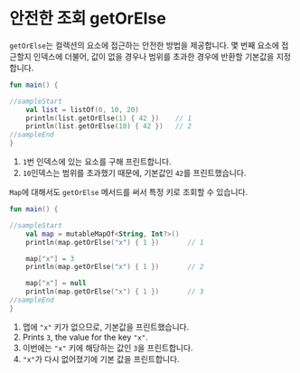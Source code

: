 # 안전한 조회 getOrElse

`getOrElse`는 컬렉션의 요소에 접근하는 안전한 방법을 제공합니다. 몇 번째 요소에 접근할지 인덱스에 더불어, 값이 없을 경우나 범위를 초과한 경우에 반환할 기본값을 지정합니다.

```kotlin
fun main() {

//sampleStart
    val list = listOf(0, 10, 20)
    println(list.getOrElse(1) { 42 })    // 1
    println(list.getOrElse(10) { 42 })   // 2
//sampleEnd
}
```

1. `1`번 인덱스에 있는 요소를 구해 프린트합니다.
2. `10`인덱스는 범위를 초과했기 때문에, 기본값인 `42`를 프린트했습니다.

`Map`에 대해서도 `getOrElse` 메서드를 써서 특정 키로 조회할 수 있습니다.

```kotlin
fun main() {

//sampleStart
    val map = mutableMapOf<String, Int?>()
    println(map.getOrElse("x") { 1 })       // 1

    map["x"] = 3
    println(map.getOrElse("x") { 1 })       // 2

    map["x"] = null
    println(map.getOrElse("x") { 1 })       // 3
//sampleEnd
}
```

1. 맵에 `"x"` 키가 없으므로, 기본값을 프린트했습니다.
2. Prints `3`, the value for the key `"x"`.
2. 이번에는 `"x"` 키에 해당하는 값인 `3`을 프린트합니다.
3. `"x"`가 다시 없어졌기에 기본 값을 프린트합니다.
